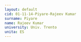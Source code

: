 ```yaml
---
layout: default 
cid: 01-11-14-Piyare-Rajeev Kumar
surname: Piyare
name: Rajeev Kumar
university: Univ. Trento
unita: ES
---
```

